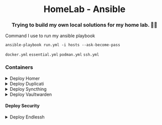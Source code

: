 <p align="center">
  <h1 align="center">HomeLab - Ansible</h1>
  <h3 align="center">Trying to build my own local solutions for my home lab. 👨‍💻</h3>
</p>

Command I use to run my ansible playbook

```ansible-playbook run.yml -i hosts --ask-become-pass```

`docker.yml`
`essential.yml`
`podman.yml`
`ssh.yml`

### Containers
<details>
  <summary>
    Deploy Homer
  </summary>
    image: 

`docker.io/b4bz/homer`
</details>

<details>
  <summary>
    Deploy Duplicati
  </summary>
image: 

`lscr.io/linuxserver/duplicati:2.0.6`
</details>

<details>
  <summary>
    Deploy Syncthing
  </summary>
image: 

`lscr.io/linuxserver/syncthing`
</details>
 
<details>
  <summary>
    Deploy Vaultwarden
  </summary>
image: 

`docker.io/vaultwarden/server`
</details>

#### Deploy Security
<details>
  <summary>
    Deploy Endlessh
  </summary>
image:

`lscr.io/linuxserver/endlessh`
</details>
